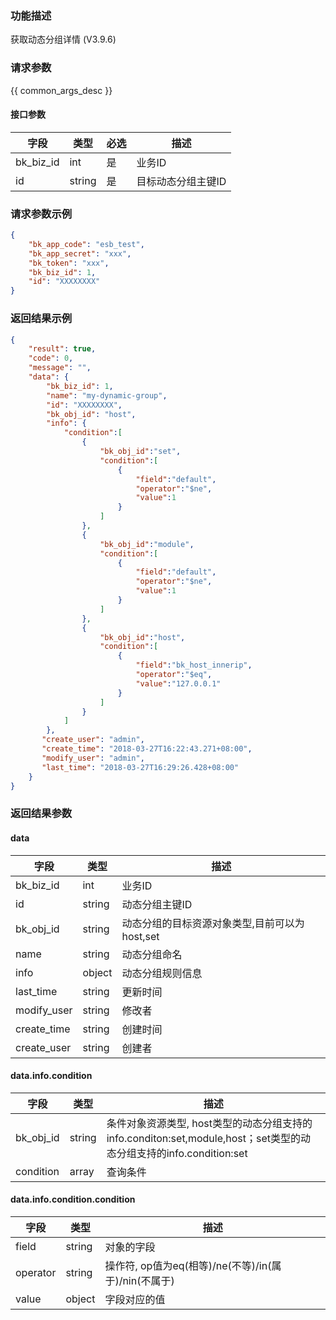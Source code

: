 ### 功能描述

获取动态分组详情 (V3.9.6)

### 请求参数

{{ common_args_desc }}

#### 接口参数

| 字段      |  类型      | 必选   |  描述      |
|-----------|------------|--------|------------|
| bk_biz_id |  int     | 是     | 业务ID |
| id        |  string  | 是     | 目标动态分组主键ID |

### 请求参数示例

```json
{
    "bk_app_code": "esb_test",
    "bk_app_secret": "xxx",
    "bk_token": "xxx",
    "bk_biz_id": 1,
    "id": "XXXXXXXX"
}
```

### 返回结果示例

```json
{
    "result": true,
    "code": 0,
    "message": "",
    "data": {
    	"bk_biz_id": 1,
    	"name": "my-dynamic-group",
    	"id": "XXXXXXXX",
    	"bk_obj_id": "host",
    	"info": {
    		"condition":[
    			{
    				"bk_obj_id":"set",
    				"condition":[
    					{
    						"field":"default",
    						"operator":"$ne",
    						"value":1
    					}
    				]
    			},
    			{
    				"bk_obj_id":"module",
    				"condition":[
    					{
    						"field":"default",
    						"operator":"$ne",
    						"value":1
    					}
    				]
    			},
    			{
    				"bk_obj_id":"host",
    				"condition":[
    					{
    						"field":"bk_host_innerip",
    						"operator":"$eq",
    						"value":"127.0.0.1"
    					}
    				]
    			}
    		]
    	},
       "create_user": "admin",
       "create_time": "2018-03-27T16:22:43.271+08:00",
       "modify_user": "admin",
       "last_time": "2018-03-27T16:29:26.428+08:00"
    }
}
```

### 返回结果参数

#### data

| 字段      | 类型      | 描述      |
|-----------|-----------|-----------|
| bk_biz_id    | int     | 业务ID |
| id           | string  | 动态分组主键ID |
| bk_obj_id    | string  | 动态分组的目标资源对象类型,目前可以为host,set |
| name         | string  | 动态分组命名 |
| info         | object  | 动态分组规则信息 |
| last_time    | string  | 更新时间 |
| modify_user  | string  | 修改者 |
| create_time  | string  | 创建时间 |
| create_user  | string  | 创建者 |

#### data.info.condition

| 字段      |  类型     |  描述      |
|-----------|-----------|------------|
| bk_obj_id |  string   | 条件对象资源类型, host类型的动态分组支持的info.conditon:set,module,host；set类型的动态分组支持的info.condition:set |
| condition |  array    | 查询条件 |

#### data.info.condition.condition

| 字段      |  类型     |  描述       |
|-----------|------------|------------|
| field     |  string    | 对象的字段 |
| operator  |  string    | 操作符, op值为eq(相等)/ne(不等)/in(属于)/nin(不属于) |
| value     |  object    | 字段对应的值 |
